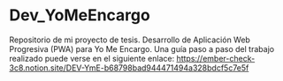 # Dev_YoMeEncargo
Repositorio de mi proyecto de tesis. Desarrollo de Aplicación Web Progresiva (PWA) para Yo Me Encargo.
Una guía paso a paso del trabajo realizado puede verse en el siguiente enlace: https://ember-check-3c8.notion.site/DEV-YmE-b68798bad944471494a328bdcf5c7e5f
